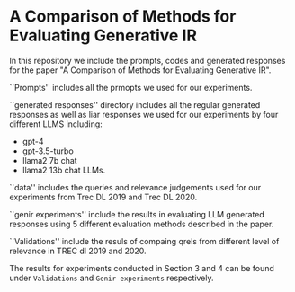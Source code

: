 # A Comparison of Methods for Evaluating Generative IR
In this repository we include the prompts, codes and generated responses for the paper "A Comparison of Methods for Evaluating Generative IR".

``Prompts'' includes all the prmopts we used for our experiments.

``generated responses'' directory includes all the regular generated responses as well as liar responses we used for our experiments by four different LLMS including:
- gpt-4
- gpt-3.5-turbo
- llama2 7b chat
- llama2 13b chat LLMs.

``data'' includes the queries and relevance judgements used for our experiments from Trec DL 2019 and Trec DL 2020. 

``genir experiments'' include the results in evaluating LLM generated responses using 5 different evaluation methods described in the paper. 

``Validations'' include the resuls of compaing qrels from different level of relevance in TREC dl 2019 and 2020.

The results for experiments conducted in Section 3 and 4 can be found under `Validations` and ``Genir experiments`` respectively.
